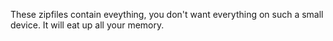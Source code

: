 These zipfiles contain eveything, you don't want everything on such a small device. It will eat up all your memory.
